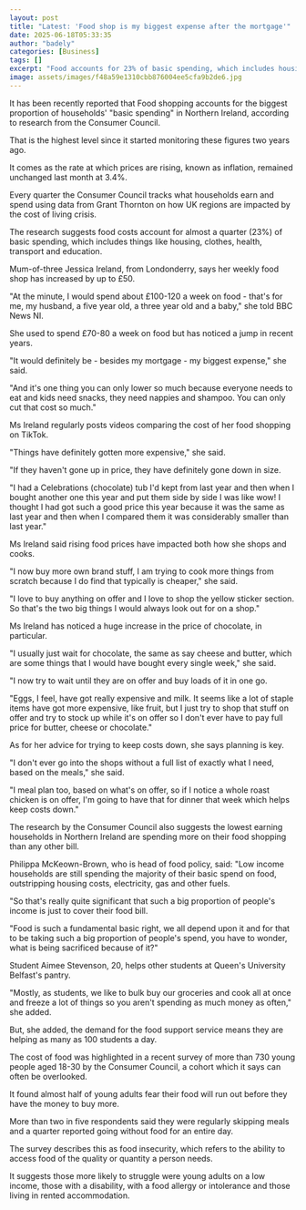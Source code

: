 ```yaml
---
layout: post
title: "Latest: 'Food shop is my biggest expense after the mortgage'"
date: 2025-06-18T05:33:35
author: "badely"
categories: [Business]
tags: []
excerpt: "Food accounts for 23% of basic spending, which includes housing, clothes, health, transport and education, NI Consumer Council finds."
image: assets/images/f48a59e1310cbb876004ee5cfa9b2de6.jpg
---
```


It has been recently reported that Food shopping accounts for the biggest proportion of households' "basic spending" in Northern Ireland, according to research from the Consumer Council.

That is the highest level since it started monitoring these figures two years ago.

It comes as the rate at which prices are rising, known as inflation, remained unchanged last month at 3.4%.

Every quarter the Consumer Council tracks what households earn and spend using data from Grant Thornton on how UK regions are impacted by the cost of living crisis.

The research suggests food costs account for almost a quarter (23%) of basic spending, which includes things like housing, clothes, health, transport and education.

Mum-of-three Jessica Ireland, from Londonderry, says her weekly food shop has increased by up to £50.

"At the minute, I would spend about £100-120 a week on food - that's for me, my husband, a five year old, a three year old and a baby," she told BBC News NI.

She used to spend £70-80 a week on food but has noticed a jump in recent years.

"It would definitely be - besides my mortgage - my biggest expense," she said.

"And it's one thing you can only lower so much because everyone needs to eat and kids need snacks, they need nappies and shampoo. You can only cut that cost so much."

Ms Ireland regularly posts videos comparing the cost of her food shopping on TikTok.

"Things have definitely gotten more expensive," she said.

"If they haven't gone up in price, they have definitely gone down in size.

"I had a Celebrations (chocolate) tub I'd kept from last year and then when I bought another one this year and put them side by side I was like wow! I thought I had got such a good price this year because it was the same as last year and then when I compared them it was considerably smaller than last year."

Ms Ireland said rising food prices have impacted both how she shops and cooks.

"I now buy more own brand stuff, I am trying to cook more things from scratch because I do find that typically is cheaper," she said.

"I love to buy anything on offer and I love to shop the yellow sticker section. So that's the two big things I would always look out for on a shop."

Ms Ireland has noticed a huge increase in the price of chocolate, in particular.

"I usually just wait for chocolate, the same as say cheese and butter, which are some things that I would have bought every single week," she said.

"I now try to wait until they are on offer and buy loads of it in one go.

"Eggs, I feel, have got really expensive and milk. It seems like a lot of staple items have got more expensive, like fruit, but I just try to shop that stuff on offer and try to stock up while it's on offer so I don't ever have to pay full price for butter, cheese or chocolate."

As for her advice for trying to keep costs down, she says planning is key.

"I don't ever go into the shops without a full list of exactly what I need, based on the meals," she said.

"I meal plan too, based on what's on offer, so if I notice a whole roast chicken is on offer, I'm going to have that for dinner that week which helps keep costs down."

The research by the Consumer Council also suggests the lowest earning households in Northern Ireland are spending more on their food shopping than any other bill.

Philippa McKeown-Brown, who is head of food policy, said: "Low income households are still spending the majority of their basic spend on food, outstripping housing costs, electricity, gas and other fuels.

"So that's really quite significant that such a big proportion of people's income is just to cover their food bill.

"Food is such a fundamental basic right, we all depend upon it and for that to be taking such a big proportion of people's spend, you have to wonder, what is being sacrificed because of it?"

Student Aimee Stevenson, 20, helps other students at Queen's University Belfast's pantry.

"Mostly, as students, we like to bulk buy our groceries and cook all at once and freeze a lot of things so you aren't spending as much money as often," she added.

But, she added, the demand for the food support service means they are helping as many as 100 students a day.

The cost of food was highlighted in a recent survey of more than 730 young people aged 18-30 by the Consumer Council, a cohort which it says can often be overlooked.

It found almost half of young adults fear their food will run out before they have the money to buy more.

More than two in five respondents said they were regularly skipping meals and a quarter reported going without food for an entire day.

The survey describes this as food insecurity, which refers to the ability to access food of the quality or quantity a person needs.

It suggests those more likely to struggle were young adults on a low income, those with a disability, with a food allergy or intolerance and those living in rented accommodation.

